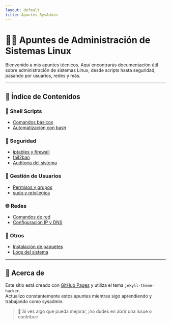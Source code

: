 ```yaml
---
layout: default
title: Apuntes SysAdmin
---
```


# 👨‍💻 Apuntes de Administración de Sistemas Linux

Bienvenido a mis apuntes técnicos. Aquí encontrarás documentación útil sobre administración de sistemas Linux, desde scripts hasta seguridad, pasando por usuarios, redes y más.

---

## 📂 Índice de Contenidos

### 🐚 Shell Scripts
- [Comandos básicos](./Shell%20Scripts/comandos.md)
- [Automatización con bash](./Shell%20Scripts/bash-automatizacion.md)

### 🔐 Seguridad
- [iptables y firewall](./Seguridad/iptables.md)
- [fail2ban](./Seguridad/fail2ban.md)
- [Auditoría del sistema](./Seguridad/auditoria.md)

### 👤 Gestión de Usuarios
- [Permisos y grupos](./Usuarios/permisos.md)
- [sudo y privilegios](./Usuarios/sudo.md)

### 🌐 Redes
- [Comandos de red](./Redes/comandos-red.md)
- [Configuración IP y DNS](./Redes/configuracion-ip.md)

### 🧰 Otros
- [Instalación de paquetes](./Paquetes/instalacion.md)
- [Logs del sistema](./Logs/logs.md)

---

## 📝 Acerca de

Este sitio está creado con [GitHub Pages](https://pages.github.com) y utiliza el tema `jekyll-theme-hacker`.  
Actualizo constantemente estos apuntes mientras sigo aprendiendo y trabajando como sysadmin.

> 🚀 Si ves algo que pueda mejorar, ¡no dudes en abrir una issue o contribuir
